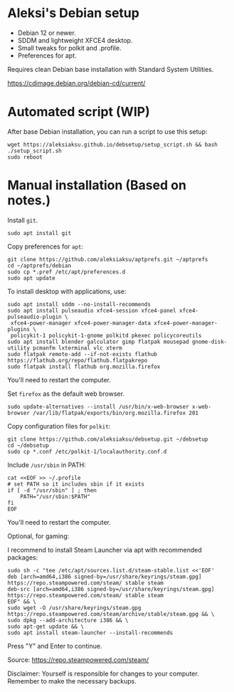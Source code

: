 # Aleksi's Debian setup

- Debian 12 or newer.
- SDDM and lightweight XFCE4 desktop.
- Small tweaks for polkit and .profile.
- Preferences for apt. 

Requires clean Debian base installation with Standard System Utilities.

https://cdimage.debian.org/debian-cd/current/

# Automated script (WIP) 

After base Debian installation, you can run a script to use this setup:
```
wget https://aleksiaksu.github.io/debsetup/setup_script.sh && bash ./setup_script.sh 
sudo reboot
```

# Manual installation (Based on notes.)

Install `git`.
```
sudo apt install git
```
Copy preferences for `apt`:
```
git clone https://github.com/aleksiaksu/aptprefs.git ~/aptprefs
cd ~/aptprefs/debian
sudo cp *.pref /etc/apt/preferences.d
sudo apt update
```

To install desktop with applications, use:
```
sudo apt install sddm --no-install-recommends
sudo apt install pulseaudio xfce4-session xfce4-panel xfce4-pulseaudio-plugin \
 xfce4-power-manager xfce4-power-manager-data xfce4-power-manager-plugins \
 policykit-1 policykit-1-gnome polkitd pkexec policycoreutils
sudo apt install blender galculator gimp flatpak mousepad gnome-disk-utility pcmanfm lxterminal vlc xterm
sudo flatpak remote-add --if-not-exists flathub https://flathub.org/repo/flathub.flatpakrepo
sudo flatpak install flathub org.mozilla.firefox
```

You'll need to restart the computer.

Set `firefox` as the default web browser.
```
sudo update-alternatives --install /usr/bin/x-web-browser x-web-browser /var/lib/flatpak/exports/bin/org.mozilla.firefox 201
```

Copy configuration files for `polkit`:
```
git clone https://github.com/aleksiaksu/debsetup.git ~/debsetup
cd ~/debsetup
sudo cp *.conf /etc/polkit-1/localauthority.conf.d
```

Include `/usr/sbin` in PATH:
```
cat <<EOF >> ~/.profile
# set PATH so it includes sbin if it exists
if [ -d "/usr/sbin" ] ; then
    PATH="/usr/sbin:$PATH"
fi
EOF
```

You'll need to restart the computer.

Optional, for gaming:

I recommend to install Steam Launcher via apt with recommended packages:
```
sudo sh -c "tee /etc/apt/sources.list.d/steam-stable.list <<'EOF'
deb [arch=amd64,i386 signed-by=/usr/share/keyrings/steam.gpg] https://repo.steampowered.com/steam/ stable steam
deb-src [arch=amd64,i386 signed-by=/usr/share/keyrings/steam.gpg] https://repo.steampowered.com/steam/ stable steam
EOF" && \
sudo wget -O /usr/share/keyrings/steam.gpg https://repo.steampowered.com/steam/archive/stable/steam.gpg && \
sudo dpkg --add-architecture i386 && \
sudo apt-get update && \
sudo apt install steam-launcher --install-recommends
```
Press "Y" and Enter to continue.

Source: https://repo.steampowered.com/steam/

Disclaimer: Yourself is responsible for changes to your computer. Remember to make the necessary backups.
